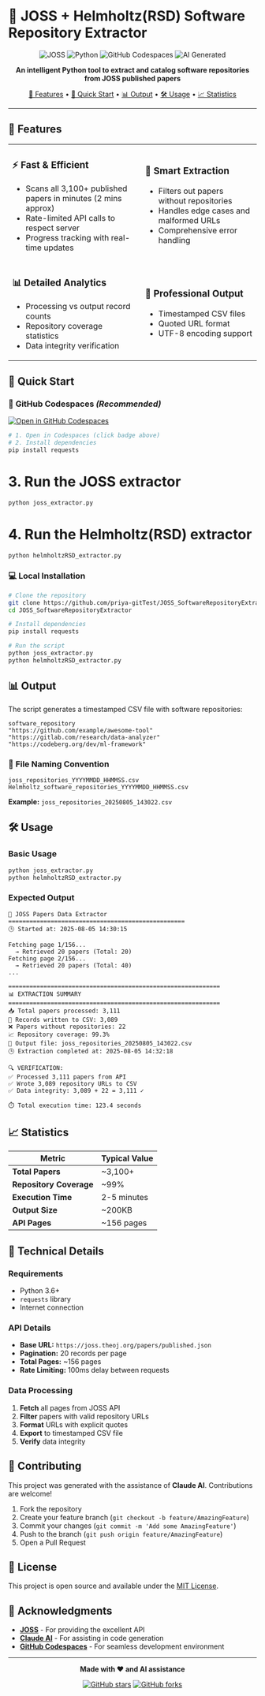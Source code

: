 # 🚀 JOSS + Helmholtz(RSD) Software Repository Extractor

<div align="center">

![JOSS](https://img.shields.io/badge/JOSS-Journal%20of%20Open%20Source%20Software-blue?style=for-the-badge&logo=data:image/svg+xml;base64,PHN2ZyB3aWR0aD0iMjQiIGhlaWdodD0iMjQiIHZpZXdCb3g9IjAgMCAyNCAyNCIgZmlsbD0ibm9uZSIgeG1sbnM9Imh0dHA6Ly93d3cudzMub3JnLzIwMDAvc3ZnIj4KPHBhdGggZD0iTTEyIDJMMTMuMDkgOC4yNkwyMCA5TDEzLjA5IDE1Ljc0TDEyIDIyTDEwLjkxIDE1Ljc0TDQgOUwxMC45MSA4LjI2TDEyIDJaIiBmaWxsPSIjRkZGRkZGIi8+Cjwvc3ZnPgo=)
![Python](https://img.shields.io/badge/Python-3.6+-blue?style=for-the-badge&logo=python&logoColor=white)
![GitHub Codespaces](https://img.shields.io/badge/GitHub-Codespaces%20Ready-green?style=for-the-badge&logo=github&logoColor=white)
![AI Generated](https://img.shields.io/badge/AI%20Generated-Claude-purple?style=for-the-badge&logo=anthropic&logoColor=white)

**An intelligent Python tool to extract and catalog software repositories from JOSS published papers**

[🎯 Features](#-features) • [🚀 Quick Start](#-quick-start) • [📊 Output](#-output) • [🛠️ Usage](#️-usage) • [📈 Statistics](#-statistics)

</div>

---

## 🎯 Features

<table>
<tr>
<td>

### ⚡ **Fast & Efficient**
- Scans all 3,100+ published papers in minutes (2 mins approx)
- Rate-limited API calls to respect server
- Progress tracking with real-time updates

</td>
<td>

### 🎯 **Smart Extraction**
- Filters out papers without repositories
- Handles edge cases and malformed URLs
- Comprehensive error handling

</td>
</tr>
<tr>
<td>

### 📊 **Detailed Analytics**
- Processing vs output record counts
- Repository coverage statistics
- Data integrity verification

</td>
<td>

### 📁 **Professional Output**
- Timestamped CSV files
- Quoted URL format
- UTF-8 encoding support

</td>
</tr>
</table>

## 🚀 Quick Start

### 🐙 **GitHub Codespaces** *(Recommended)*

[![Open in GitHub Codespaces](https://github.com/codespaces/badge.svg)](https://codespaces.new/priya-gitTest/JOSS_SoftwareRepositoryExtractor)

```bash
# 1. Open in Codespaces (click badge above)
# 2. Install dependencies
pip install requests
```
# 3. Run the JOSS extractor
```bash
python joss_extractor.py
```
# 4. Run the Helmholtz(RSD) extractor
```bash
python helmholtzRSD_extractor.py
```

### 💻 **Local Installation**

```bash
# Clone the repository
git clone https://github.com/priya-gitTest/JOSS_SoftwareRepositoryExtractor.git
cd JOSS_SoftwareRepositoryExtractor

# Install dependencies
pip install requests

# Run the script
python joss_extractor.py
python helmholtzRSD_extractor.py
```

## 📊 Output

The script generates a timestamped CSV file with software repositories:

```csv
software_repository
"https://github.com/example/awesome-tool"
"https://gitlab.com/research/data-analyzer"
"https://codeberg.org/dev/ml-framework"
```

### 📁 **File Naming Convention**
```
joss_repositories_YYYYMMDD_HHMMSS.csv
Helmholtz_software_repositories_YYYYMMDD_HHMMSS.csv
```

**Example:** `joss_repositories_20250805_143022.csv`

## 🛠️ Usage

### **Basic Usage**
```python
python joss_extractor.py
python helmholtzRSD_extractor.py
```

### **Expected Output**
```
🚀 JOSS Papers Data Extractor
==================================================
🕒 Started at: 2025-08-05 14:30:15

Fetching page 1/156...
  → Retrieved 20 papers (Total: 20)
Fetching page 2/156...
  → Retrieved 20 papers (Total: 40)
...

============================================================
📊 EXTRACTION SUMMARY
============================================================
📥 Total papers processed: 3,111
📝 Records written to CSV: 3,089
❌ Papers without repositories: 22
📈 Repository coverage: 99.3%
📁 Output file: joss_repositories_20250805_143022.csv
🕒 Extraction completed at: 2025-08-05 14:32:18

🔍 VERIFICATION:
✅ Processed 3,111 papers from API
✅ Wrote 3,089 repository URLs to CSV
✅ Data integrity: 3,089 + 22 = 3,111 ✓

⏱️ Total execution time: 123.4 seconds
```

## 📈 Statistics

<div align="center">

| Metric | Typical Value |
|--------|---------------|
| **Total Papers** | ~3,100+ |
| **Repository Coverage** | ~99% |
| **Execution Time** | 2-5 minutes |
| **Output Size** | ~200KB |
| **API Pages** | ~156 pages |

</div>

## 🔧 Technical Details

### **Requirements**
- Python 3.6+
- `requests` library
- Internet connection

### **API Details**
- **Base URL:** `https://joss.theoj.org/papers/published.json`
- **Pagination:** 20 records per page
- **Total Pages:** ~156 pages
- **Rate Limiting:** 100ms delay between requests

### **Data Processing**
1. **Fetch** all pages from JOSS API
2. **Filter** papers with valid repository URLs
3. **Format** URLs with explicit quotes
4. **Export** to timestamped CSV file
5. **Verify** data integrity

## 🤝 Contributing

This project was generated with the assistance of **Claude AI**. Contributions are welcome!

1. Fork the repository
2. Create your feature branch (`git checkout -b feature/AmazingFeature`)
3. Commit your changes (`git commit -m 'Add some AmazingFeature'`)
4. Push to the branch (`git push origin feature/AmazingFeature`)
5. Open a Pull Request

## 📄 License

This project is open source and available under the [MIT License](LICENSE).

## 🙏 Acknowledgments

- **[JOSS](https://joss.theoj.org/)** - For providing the excellent API
- **[Claude AI](https://claude.ai/)** - For assisting in code generation
- **[GitHub Codespaces](https://github.com/features/codespaces)** - For seamless development environment

---

<div align="center">

**Made with ❤️ and AI assistance**

[![GitHub stars](https://img.shields.io/github/stars/priya-gitTest/JOSS_SoftwareRepositoryExtractor?style=social)](https://github.com/priya-gitTest/JOSS_SoftwareRepositoryExtractor)
[![GitHub forks](https://img.shields.io/github/forks/priya-gitTest/JOSS_SoftwareRepositoryExtractor?style=social)](https://github.com/priya-gitTest/JOSS_SoftwareRepositoryExtractor)

</div>
